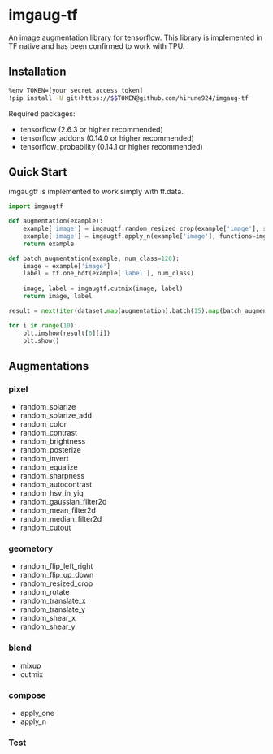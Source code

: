 # imgaug-tf

An image augmentation library for tensorflow. 
This library is implemented in TF native and has been confirmed to work with TPU.

## Installation
```bash
%env TOKEN=[your secret access token]
!pip install -U git+https://$$TOKEN@github.com/hirune924/imgaug-tf
```
Required packages:
- tensorflow (2.6.3 or higher recommended)
- tensorflow_addons (0.14.0 or higher recommended)
- tensorflow_probability (0.14.1 or higher recommended)

## Quick Start
imgaugtf is implemented to work simply with tf.data.
```python
import imgaugtf

def augmentation(example):
    example['image'] = imgaugtf.random_resized_crop(example['image'], size=[256, 256], prob=1.0)
    example['image'] = imgaugtf.apply_n(example['image'], functions=imgaugtf.OPERATORS, num_ops=2, prob=1.0)
    return example

def batch_augmentation(example, num_class=120):
    image = example['image']
    label = tf.one_hot(example['label'], num_class)
    
    image, label = imgaugtf.cutmix(image, label)
    return image, label

result = next(iter(dataset.map(augmentation).batch(15).map(batch_augmentation)))

for i in range(10):
    plt.imshow(result[0][i])
    plt.show()
```

## Augmentations
### pixel
* random_solarize
* random_solarize_add
* random_color
* random_contrast
* random_brightness
* random_posterize
* random_invert
* random_equalize
* random_sharpness
* random_autocontrast
* random_hsv_in_yiq
* random_gaussian_filter2d
* random_mean_filter2d
* random_median_filter2d
* random_cutout

### geometory
* random_flip_left_right
* random_flip_up_down
* random_resized_crop
* random_rotate
* random_translate_x
* random_translate_y
* random_shear_x
* random_shear_y

### blend
* mixup
* cutmix

### compose
* apply_one
* apply_n

### Test